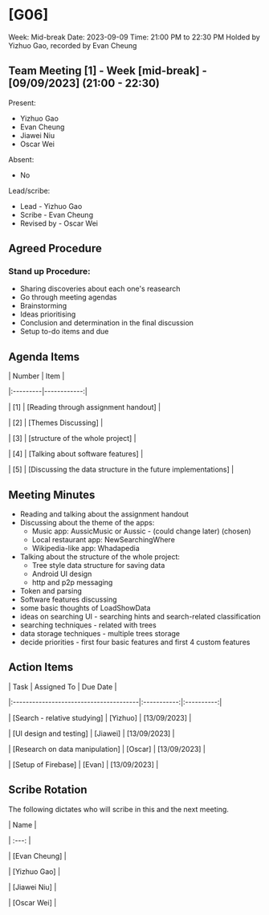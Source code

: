 # [G06]

Week: Mid-break
Date: 2023-09-09
Time: 21:00 PM to 22:30 PM
Holded by Yizhuo Gao, recorded by Evan Cheung

## Team Meeting [1] - Week [mid-break] - [09/09/2023] (21:00 - 22:30)


Present:

- Yizhuo Gao
- Evan Cheung
- Jiawei Niu
- Oscar Wei


Absent:

- No

Lead/scribe:

- Lead - Yizhuo Gao
- Scribe - Evan Cheung
- Revised by - Oscar Wei

## Agreed Procedure

### Stand up Procedure:

- Sharing discoveries about each one's reasearch
- Go through meeting agendas
- Brainstorming
- Ideas prioritising
- Conclusion and determination in the final discussion
- Setup to-do items and due

## Agenda Items

| Number | Item |

|:---------|------------:|

| [1] | [Reading through assignment handout] |

| [2] | [Themes Discussing] |

| [3] | [structure of the whole project] |

| [4] | [Talking about software features] |

| [5] | [Discussing the data structure in the future implementations] |

## Meeting Minutes

- Reading and talking about the assignment handout
- Discussing about the theme of the apps:
    - Music app: AussicMusic or Aussic - (could change later) (chosen)
    - Local restaurant app: NewSearchingWhere
    - Wikipedia-like app: Whadapedia
- Talking about the structure of the whole project:
    - Tree style data structure for saving data
    - Android UI design
    - http and p2p messaging
- Token and parsing
- Software features discussing
- some basic thoughts of LoadShowData
- ideas on searching UI - searching hints and search-related classification
- searching techniques - related with trees
- data storage techniques - multiple trees storage
- decide priorities - first four basic features and first 4 custom features 

## Action Items

| Task | Assigned To | Due Date |

|:---------------------------------------|:-----------:|:----------:|

| [Search - relative studying] | [Yizhuo] | [13/09/2023] |

| [UI design and testing] | [Jiawei] | [13/09/2023] |

| [Research on data manipulation] | [Oscar] | [13/09/2023] |

| [Setup of Firebase] | [Evan] | [13/09/2023] |

## Scribe Rotation

The following dictates who will scribe in this and the next meeting.

| Name |

| :---: |

| [Evan Cheung] |

| [Yizhuo Gao] |

| [Jiawei Niu] |

| [Oscar Wei] |
